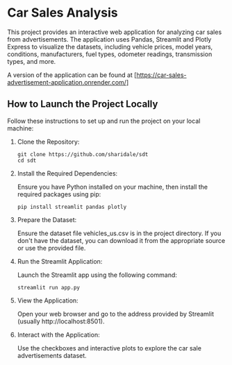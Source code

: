 # Car Sales Analysis #

This project provides an interactive web application for analyzing car sales from advertisements. 
The application uses Pandas, Streamlit and Plotly Express to visualize the datasets, including vehicle prices, model years, conditions, manufacturers, fuel types, odometer readings, transmission types, and more.

A version of the application can be found at [https://car-sales-advertisement-application.onrender.com/]

## How to Launch the Project Locally ##
Follow these instructions to set up and run the project on your local machine:

1. Clone the Repository:

   ```
   git clone https://github.com/sharidale/sdt
   cd sdt
   ```

2. Install the Required Dependencies:

   Ensure you have Python installed on your machine, then install the required packages using pip:
    ```
    pip install streamlit pandas plotly
    ```

3. Prepare the Dataset:

    Ensure the dataset file vehicles_us.csv is in the project directory. If you don't have the dataset, you can download it from the appropriate source or use the provided file.

4. Run the Streamlit Application:
    
    Launch the Streamlit app using the following command:

    ```
    streamlit run app.py
    ```

5. View the Application:

    Open your web browser and go to the address provided by Streamlit (usually http://localhost:8501).

6. Interact with the Application:

    Use the checkboxes and interactive plots to explore the car sale advertisements dataset.
